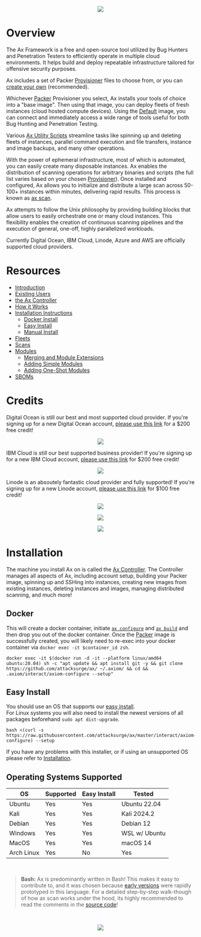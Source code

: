 <p align="center">
<a href="https://ax-framework.gitbook.io/wiki" target="_blank"> 
<img src="https://raw.githubusercontent.com/attacksurge/ax/master/screenshots/read-the-docs.png"/>
</a> 
</p>


# Overview
The Ax Framework is a free and open-source tool utilized by Bug Hunters and Penetration Testers to efficiently operate in multiple cloud environments. It helps build and deploy repeatable infrastructure tailored for offensive security purposes.

Ax includes a set of Packer [Provisioner](https://github.com/attacksurge/ax/tree/master/images/provisioners) files to choose from, or you can [create your own](https://ax-framework.gitbook.io/wiki/fundamentals/bring-your-own-provisioner) (recommended).

Whichever [Packer](https://www.packer.io/) Provisioner you select, Ax installs your tools of choice into a "base image". Then using that image, you can deploy fleets of fresh instances (cloud hosted compute devices). Using the [Default](https://github.com/attacksurge/ax/blob/master/images/provisioners/default.json) image, you can connect and immediately access a wide range of tools useful for both Bug Hunting and Penetration Testing.

Various [Ax Utility Scripts](https://ax-framework.gitbook.io/wiki/fundamentals/ax-utility-scripts) streamline tasks like spinning up and deleting fleets of instances, parallel command execution and file transfers, instance and image backups, and many other operations.

With the power of ephemeral infrastructure, most of which is automated, you can easily create many disposable instances. Ax enables the distribution of scanning operations for arbitrary binaries and scripts (the full list varies based on your chosen [Provisioner](https://github.com/attacksurge/ax/tree/master/images/provisioners)). Once installed and configured, Ax allows you to initialize and distribute a large scan across 50-100+ instances within minutes, delivering rapid results. This process is known as [ax scan](https://ax-framework.gitbook.io/wiki/fundamentals/scans).

Ax attempts to follow the Unix philosophy by providing building blocks that allow users to easily orchestrate one or many cloud instances. This flexibility enables the creation of continuous scanning pipelines and the execution of general, one-off, highly parallelized workloads.

Currently Digital Ocean, IBM Cloud, Linode, Azure and AWS are officially supported cloud providers.

# Resources

-   [Introduction](https://ax-framework.gitbook.io/wiki#overview)
-   [Existing Users](https://ax-framework.gitbook.io/wiki/overview/existing-users)
-   [the Ax Controller](https://ax-framework.gitbook.io/wiki/overview/ax-controller)
-   [How it Works](https://ax-framework.gitbook.io/wiki/overview/how-it-works)
-   [Installation Instructions](https://ax-framework.gitbook.io/wiki/overview/installation-guide)
    -   [Docker Install](#docker)
    -   [Easy Install](#easy-install)
    -   [Manual Install](https://ax-framework.gitbook.io/wiki/overview/installation-guide#manual)
-   [Fleets](https://ax-framework.gitbook.io/wiki/fundamentals/fleets)
-   [Scans](https://ax-framework.gitbook.io/wiki/fundamentals/scans)
-   [Modules](https://ax-framework.gitbook.io/wiki/fundamentals/scans/modules)
      - [Merging and Module Extensions](https://ax-framework.gitbook.io/wiki/fundamentals/scans/modules/merging-and-module-extensions)
      - [Adding Simple Modules](https://ax-framework.gitbook.io/wiki/fundamentals/scans/modules/adding-simple-modules)
      - [Adding One-Shot Modules](https://ax-framework.gitbook.io/wiki/fundamentals/scans/modules/adding-one-shot-modules)
-   [SBOMs](https://ax-framework.gitbook.io/wiki/overview/ax-controller#sbom)
  
# Credits

Digital Ocean is still our best and most supported cloud provider. If you're signing up for a new Digital Ocean account, [please use this link](https://m.do.co/c/541daa5b4786) for a $200 free credit!
<p align="center">
<a href="https://m.do.co/c/541daa5b4786" target="_blank"> 
<img src="https://raw.githubusercontent.com/attacksurge/ax/master/screenshots/digitalocean_referral.png"/>
</a> 
</p>

IBM Cloud is still our best supported business provider! If you're signing up for a new IBM Cloud account, [please use this link](https://cloud.ibm.com/docs/overview?topic=overview-tutorial-try-for-free) for $200 free credit!
<p align="center">
<a href="https://cloud.ibm.com/docs/overview?topic=overview-tutorial-try-for-free" target="_blank"> 
<img src="https://raw.githubusercontent.com/attacksurge/ax/master/screenshots/ibm_cloud_referral_new.png"/>
</a> 
</p>

Linode is an absoutely fantastic cloud provider and fully supported! If you're signing up for a new Linode account, [please use this link](https://www.linode.com/lp/refer/?r=71f79f7e02534d6f673cbc8a17581064e12ac27d) for $100 free credit!
<p align="center">
<a href="https://www.linode.com/lp/refer/?r=71f79f7e02534d6f673cbc8a17581064e12ac27d" target="_blank"> 
<img src="https://raw.githubusercontent.com/attacksurge/ax/master/screenshots/linode-referral.png"/>
</a> 
</p>

<p align="center">
<a href="https://azure.com" target="_blank"> 
<img src="https://raw.githubusercontent.com/attacksurge/ax/master/screenshots/azure_referral.png"/>
</a> 
</p>

<p align="center">
<a href="https://aws.com" target="_blank"> 
<img src="https://raw.githubusercontent.com/attacksurge/ax/master/screenshots/aws_dark_referral.png"/>
</a> 
</p>

# Installation
The machine you install Ax on is called the [Ax Controller](https://ax-framework.gitbook.io/wiki/overview/ax-controller). The Controller manages all aspects of Ax, including account setup, building your Packer image, spinning up and SSHing into instances, creating new images from existing instances, deleting instances and images, managing distributed scanning, and much more!
## Docker

This will create a docker container, initiate [`ax configure`](https://ax-framework.gitbook.io/wiki/fundamentals/ax-utility-scripts#ax-configure) and [`ax build`](https://ax-framework.gitbook.io/wiki/fundamentals/ax-utility-scripts#axiom-build) and then drop you out of the docker container. Once the [Packer](https://www.packer.io/) image is successfully created, you will likely need to re-exec into your docker container via `docker exec -it $container_id zsh`.
```
docker exec -it $(docker run -d -it --platform linux/amd64 ubuntu:20.04) sh -c "apt update && apt install git -y && git clone https://github.com/attacksurge/ax/ ~/.axiom/ && cd && .axiom/interact/axiom-configure --setup"
```

## Easy Install

You should use an OS that supports our [easy install](https://ax-framework.gitbook.io/wiki/overview/installation-guide#operating-systems-supported). <br>
For Linux systems you will also need to install the newest versions of all packages beforehand `sudo apt dist-upgrade`. <br>
```
bash <(curl -s https://raw.githubusercontent.com/attacksurge/ax/master/interact/axiom-configure) --setup
```

If you have any problems with this installer, or if using an unsupported OS please refer to [Installation](https://ax-framework.gitbook.io/wiki/overview/installation-guide#operating-systems-supported).


## Operating Systems Supported
| OS         | Supported | Easy Install  | Tested        | 
|------------|-----------|---------------|---------------|
| Ubuntu     |    Yes    | Yes           | Ubuntu 22.04  |
| Kali       |    Yes    | Yes           | Kali 2024.2   |
| Debian     |    Yes    | Yes           | Debian 12     |
| Windows    |    Yes    | Yes           | WSL w/ Ubuntu |
| MacOS      |    Yes    | Yes           | macOS 14      |
| Arch Linux |    Yes    | No            | Yes           |

<br>

> __Bash:__ Ax is predominantly written in Bash! This makes it easy to contribute to, and it was chosen because [early versions](https://github.com/pry0cc/axiom) were rapidly prototyped in this language. For a detailed step-by-step walk-though of how ax scan works under the hood, its highly recommended to read the comments in the [source code](https://github.com/attacksurge/ax/blob/master/interact/axiom-scan)! 

<br>
<p align="center">
<a href="https://ax-framework.gitbook.io/wiki" target="_blank"> 
<img src="https://raw.githubusercontent.com/attacksurge/ax/master/screenshots/read-the-docs.png"/>
</a> 
</p>
